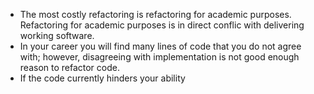 + The most costly refactoring is refactoring for academic purposes. Refactoring for academic purposes is in direct conflic with delivering working software.
+ In your career you will find many lines of code that you do not agree with; however, disagreeing with implementation is not good enough reason to refactor code.
+ If the code currently hinders your ability
